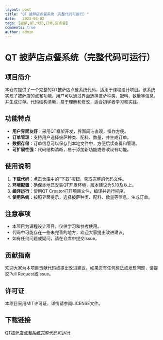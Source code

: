 ```yaml
---
layout: post
title: "QT 披萨店点餐系统（完整代码可运行）"
date:   2023-08-02
tags: [披萨,QT,代码,订单,店点餐]
comments: true
author: admin
---
```

# QT 披萨店点餐系统（完整代码可运行）

## 项目简介

本仓库提供了一个完整的QT披萨店点餐系统代码，适用于课程设计项目。该系统实现了披萨店的点餐功能，用户可以通过界面选择披萨种类、配料、数量等信息，并生成订单。代码结构清晰，易于理解和修改，适合初学者学习和实践。

## 功能特点

- **用户界面友好**：采用QT框架开发，界面简洁直观，操作方便。
- **订单管理**：支持用户选择披萨种类、配料、数量，并生成订单。
- **数据存储**：订单信息可以保存到本地文件中，方便后续查看和管理。
- **可扩展性强**：代码结构清晰，易于添加新功能或修改现有功能。

## 使用说明

1. **下载代码**：点击仓库中的“下载”按钮，获取完整的代码文件。
2. **环境配置**：确保本地已安装QT开发环境，版本建议为5.10及以上。
3. **编译运行**：使用QT Creator打开项目文件，编译并运行程序。
4. **使用系统**：按照界面提示，选择披萨种类、配料、数量等信息，生成订单。

## 注意事项

- 本项目为课程设计项目，仅供学习和参考使用。
- 代码中可能存在一些未完善的地方，欢迎大家提出改进建议。
- 如有任何问题或疑问，请在仓库中提交Issue。

## 贡献指南

欢迎大家为本项目贡献代码或提出改进建议。如果您有任何想法或发现问题，请提交Pull Request或Issue。

## 许可证

本项目采用MIT许可证，详情请参阅LICENSE文件。

## 下载链接

[QT披萨店点餐系统完整代码可运行](https://pan.quark.cn/s/d6cd8a917a49)